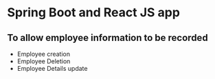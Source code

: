 # Spring Boot and React JS app

## To allow employee information to be recorded
- Employee creation
- Employee Deletion
- Employee Details update
